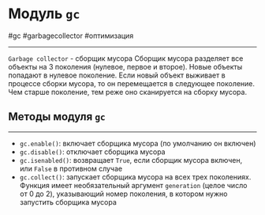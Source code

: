 # Модуль `gc` 
#gc #garbagecollector #оптимизация 
***
`Garbage collector` - сборщик мусора
Сборщик мусора разделяет все объекты на 3 поколения (нулевое, первое и второе). Новые объекты попадают в нулевое поколение. Если новый объект выживает в процессе сборки мусора, то он перемещается в следующее поколение. Чем старше поколение, тем реже оно сканируется на сборку мусора.
## Методы модуля `gc`
***
-   `gc.enable()`: включает сборщика мусора (по умолчанию он включен)
-   `gc.disable()`: отключает сборщика мусора
-   `gc.isenabled()`: возвращает `True`, если сборщик мусора включен, или `False` в противном случае
-   `gc.collect()`: запускает сборщика мусора на всех трех поколениях. Функция имеет необязательный аргумент `generation` (целое число от 0 до 2), указывающий номер поколения, в котором нужно запустить сборщика мусора